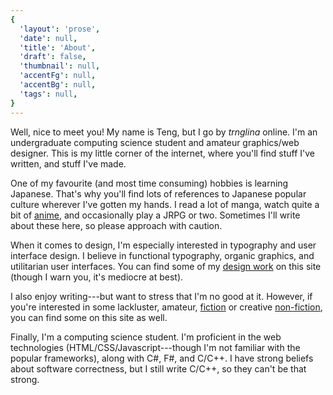 ```yaml
---
{
  'layout': 'prose',
  'date': null,
  'title': 'About',
  'draft': false,
  'thumbnail': null,
  'accentFg': null,
  'accentBg': null,
  'tags': null,
}
---
```


Well, nice to meet you! My name is Teng, but I go by _trnglina_ online. I'm an undergraduate computing science student and amateur graphics/web designer. This is my little corner of the internet, where you'll find stuff I've written, and stuff I've made.

One of my favourite (and most time consuming) hobbies is learning Japanese. That's why you'll find lots of references to Japanese popular culture wherever I've gotten my hands. I read a lot of manga, watch quite a bit of [anime](/tags/anime), and occasionally play a JRPG or two. Sometimes I'll write about these here, so please approach with caution.

When it comes to design, I'm especially interested in typography and user interface design. I believe in functional typography, organic graphics, and utilitarian user interfaces. You can find some of my [design work](/tags/design) on this site (though I warn you, it's mediocre at best).

I also enjoy writing---but want to stress that I'm no good at it. However, if you're interested in some lackluster, amateur, [fiction](/tags/fiction) or creative [non-fiction](/tags/non-fiction), you can find some on this site as well.

Finally, I'm a computing science student. I'm proficient in the web technologies (HTML/CSS/Javascript---though I'm not familiar with the popular frameworks), along with C#, F#, and C/C++. I have strong beliefs about software correctness, but I still write C/C++, so they can't be that strong.
